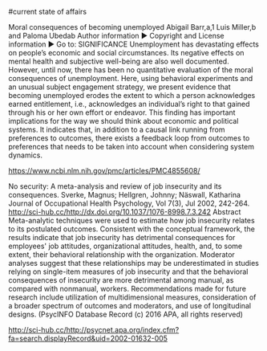#current state of affairs



Moral consequences of becoming unemployed
Abigail Barr,a,1 Luis Miller,b and Paloma Ubedab
Author information ► Copyright and License information ►
Go to:
SIGNIFICANCE
Unemployment has devastating effects on people’s economic and social circumstances. Its negative effects on mental health and subjective well-being are also well documented. However, until now, there has been no quantitative evaluation of the moral consequences of unemployment. Here, using behavioral experiments and an unusual subject engagement strategy, we present evidence that becoming unemployed erodes the extent to which a person acknowledges earned entitlement, i.e., acknowledges an individual’s right to that gained through his or her own effort or endeavor. This finding has important implications for the way we should think about economic and political systems. It indicates that, in addition to a causal link running from preferences to outcomes, there exists a feedback loop from outcomes to preferences that needs to be taken into account when considering system dynamics.

https://www.ncbi.nlm.nih.gov/pmc/articles/PMC4855608/


No security: A meta-analysis and review of job insecurity and its consequences.
Sverke, Magnus; Hellgren, Johnny; Näswall, Katharina
Journal of Occupational Health Psychology, Vol 7(3), Jul 2002, 242-264. http://sci-hub.cc/http://dx.doi.org/10.1037/1076-8998.7.3.242
Abstract
Meta-analytic techniques were used to estimate how job insecurity relates to its postulated outcomes. Consistent with the conceptual framework, the results indicate that job insecurity has detrimental consequences for employees' job attitudes, organizational attitudes, health, and, to some extent, their behavioral relationship with the organization. Moderator analyses suggest that these relationships may be underestimated in studies relying on single-item measures of job insecurity and that the behavioral consequences of insecurity are more detrimental among manual, as compared with nonmanual, workers. Recommendations made for future research include utilization of multidimensional measures, consideration of a broader spectrum of outcomes and moderators, and use of longitudinal designs. (PsycINFO Database Record (c) 2016 APA, all rights reserved)

http://sci-hub.cc/http://psycnet.apa.org/index.cfm?fa=search.displayRecord&uid=2002-01632-005




